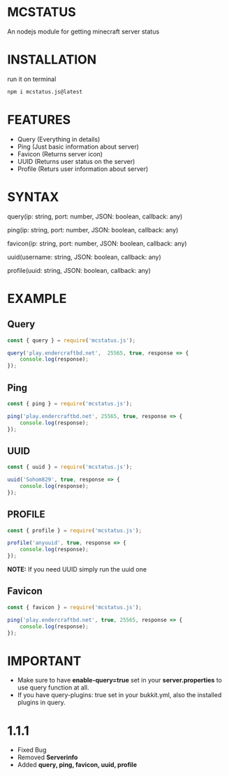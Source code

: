 # MCSTATUS
 An nodejs module for getting minecraft server status

# INSTALLATION

run it on terminal

```sh
npm i mcstatus.js@latest
```

# FEATURES
- Query (Everything in details)
- Ping (Just basic information about server)
- Favicon (Returns server icon)
- UUID (Returns user status on the server)
- Profile (Returs user information about server)

# SYNTAX
query(ip: string, port: number, JSON: boolean, callback: any)

ping(ip: string, port: number, JSON: boolean, callback: any)

favicon(ip: string, port: number, JSON: boolean, callback: any)

uuid(username: string, JSON: boolean, callback: any)

profile(uuid: string, JSON: boolean, callback: any)


# EXAMPLE

## Query
```js
const { query } = require('mcstatus.js');

query('play.endercraftbd.net',  25565, true, response => {
    console.log(response);
});
```

## Ping
```js
const { ping } = require('mcstatus.js');

ping('play.endercraftbd.net', 25565, true, response => {
    console.log(response);
});
```
## UUID
```js
const { uuid } = require('mcstatus.js');

uuid('Sohom829', true, response => {
    console.log(response);
});
```
## PROFILE
```js
const { profile } = require('mcstatus.js');

profile('anyuuid', true, response => {
    console.log(response);
});
```
**NOTE:** If you need UUID simply run the uuid one
## Favicon
```js
const { favicon } = require('mcstatus.js');

ping('play.endercraftbd.net', true, 25565, response => {
    console.log(response);
});
```

# IMPORTANT
- Make sure to have **enable-query=true** set in your **server.properties** to use query function at all.
- If you have query-plugins: true set in your bukkit.yml, also the installed plugins in query.



# 1.1.1
- Fixed Bug
- Removed **Serverinfo**
- Added **query, ping, favicon, uuid, profile**